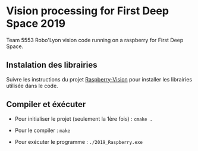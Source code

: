 # Vision processing for First Deep Space 2019
Team 5553 Robo'Lyon vision code running on a raspberry for First Deep Space.

## Instalation des librairies
Suivre les instructions du projet [Raspberry-Vision](https://github.com/Team5553-RoboLyon/Raspberry-Vision) pour installer les librairies utilisée dans le code.

## Compiler et éxécuter

- Pour initialiser le projet (seulement la 1ère fois) : `cmake .`

- Pour le compiler : `make`

- Pour exécuter le programme : `./2019_Raspberry.exe`
